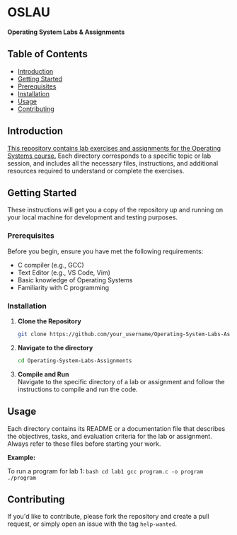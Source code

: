 # **OSLAU**

**Operating System Labs & Assignments**

## **Table of Contents**

- [Introduction](#Introduction)
- [Getting Started](#Getting-Started)
- [Prerequisites](#Prerequisites)
- [Installation](#Installation)
- [Usage](#Usage)
- [Contributing](#Contributing)


## **Introduction**

<u>This repository contains lab exercises and assignments for the Operating Systems course.</u> Each directory corresponds to a specific topic or lab session, and includes all the necessary files, instructions, and additional resources required to understand or complete the exercises.

## **Getting Started**

These instructions will get you a copy of the repository up and running on your local machine for development and testing purposes.

### **Prerequisites**

Before you begin, ensure you have met the following requirements:

- C compiler (e.g., GCC)
- Text Editor (e.g., VS Code, Vim)
- Basic knowledge of Operating Systems
- Familiarity with C programming

### **Installation**

1. **Clone the Repository**
    ```bash
    git clone https://github.com/your_username/Operating-System-Labs-Assignments.git
    ```

2. **Navigate to the directory**
    ```bash
    cd Operating-System-Labs-Assignments
    ```

3. **Compile and Run**  
    Navigate to the specific directory of a lab or assignment and follow the instructions to compile and run the code.

## **Usage**

Each directory contains its README or a documentation file that describes the objectives, tasks, and evaluation criteria for the lab or assignment. Always refer to these files before starting your work.

**Example:**

To run a program for lab 1:
    ```bash
    cd lab1
    gcc program.c -o program
    ./program
    ```

## **Contributing**

If you'd like to contribute, please fork the repository and create a pull request, or simply open an issue with the tag `help-wanted`.
